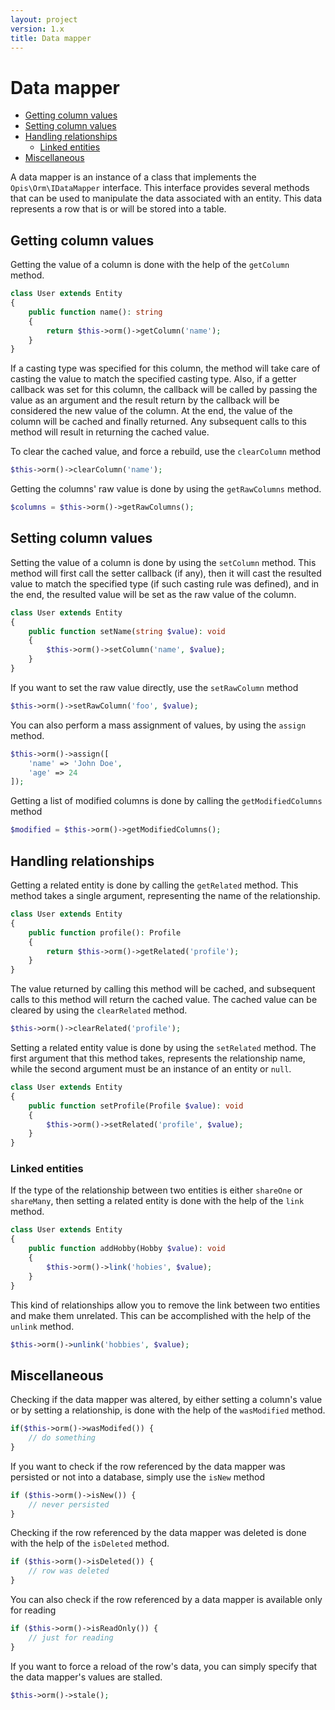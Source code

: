 ```yaml
---
layout: project
version: 1.x
title: Data mapper
---
```

# Data mapper

- [Getting column values](#getting-column-values)
- [Setting column values](#setting-column-values)
- [Handling relationships](#handling-relationships)
    - [Linked entities](#linked-entities)
- [Miscellaneous](#miscellaneous)

A data mapper is an instance of a class that implements the `Opis\Orm\IDataMapper` interface.
This interface provides several methods that can be used to manipulate the data
associated with an entity. This data represents a row that is or will be stored into a table.

## Getting column values

Getting the value of a column is done with the help of the `getColumn` method.

```php
class User extends Entity
{
    public function name(): string
    {
        return $this->orm()->getColumn('name');
    }
}
```

If a casting type was specified for this column, the method will take care of
casting the value to match the specified casting type. Also, if a 
getter callback was set for this column, the callback will be called by passing
the value as an argument and the result return by the callback will be considered the
new value of the column. At the end, the value of the column will be cached and
finally returned. Any subsequent calls to this method will result in returning
the cached value.

To clear the cached value, and force a rebuild, use the `clearColumn` method

```php
$this->orm()->clearColumn('name');
```

Getting the columns' raw value is done by using the `getRawColumns` method.

```php
$columns = $this->orm()->getRawColumns();
```

## Setting column values

Setting the value of a column is done by using the `setColumn` method.
This method will first call the setter callback (if any), then it
will cast the resulted value to match the specified type (if such casting rule was defined),
and in the end, the resulted value will be set as the raw value of the column. 

```php
class User extends Entity
{
    public function setName(string $value): void
    {
        $this->orm()->setColumn('name', $value);
    }
}
```

If you want to set the raw value directly, use the `setRawColumn` method

```php
$this->orm()->setRawColumn('foo', $value);
```

You can also perform a mass assignment of values, by using the `assign` method.

```php
$this->orm()->assign([
    'name' => 'John Doe',
    'age' => 24
]);
``` 

Getting a list of modified columns is done by calling the `getModifiedColumns` method

```php
$modified = $this->orm()->getModifiedColumns();
```

## Handling relationships

Getting a related entity is done by calling the `getRelated` method.
This method takes a single argument, representing the name of the relationship.

```php
class User extends Entity
{
    public function profile(): Profile
    {
        return $this->orm()->getRelated('profile');
    }
}
```

The value returned by calling this method will be cached, 
and subsequent calls to this method will return the cached value.
The cached value can be cleared by using the `clearRelated` method.

```php
$this->orm()->clearRelated('profile');
```

Setting a related entity value is done by using the `setRelated` method. The first argument
that this method takes, represents the relationship name, while the second argument
must be an instance of an entity or `null`.

```php
class User extends Entity
{
    public function setProfile(Profile $value): void
    {
        $this->orm()->setRelated('profile', $value);
    }
}
```

### Linked entities

If the type of the relationship between two entities is either `shareOne` or `shareMany`,
then setting a related entity is done with the help of the `link` method. 

```php
class User extends Entity
{
    public function addHobby(Hobby $value): void
    {
        $this->orm()->link('hobies', $value);
    }
}
```

This kind of relationships allow you to remove the link between two entities
and make them unrelated. This can be accomplished with the help of the `unlink` method.

```php
$this->orm()->unlink('hobbies', $value);
```

## Miscellaneous

Checking if the data mapper was altered, by either setting a column's value or 
by setting a relationship, is done with the help of the `wasModified` method.

```php
if($this->orm()->wasModifed()) {
    // do something
}
```

If you want to check if the row referenced by the data mapper was persisted or not into
a database, simply use the `isNew` method

```php
if ($this->orm()->isNew()) {
    // never persisted
}
```

Checking if the row referenced by the data mapper was deleted is done with the help of the
`isDeleted` method.

```php
if ($this->orm()->isDeleted()) {
    // row was deleted
}
```

You can also check if the row referenced by a data mapper is available only for reading

```php
if ($this->orm()->isReadOnly()) {
    // just for reading
}
```

If you want to force a reload of the row's data, you can simply specify that
the data mapper's values are stalled.

```php
$this->orm()->stale();
```

